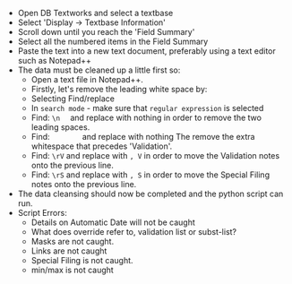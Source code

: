 * Open DB Textworks and select a textbase
* Select 'Display -> Textbase Information'
* Scroll down until you reach the 'Field Summary'
* Select all the numbered items in the Field Summary
* Paste the text into a new text document, preferably using a text editor such as Notepad++
* The data must be cleaned up a little first so:
  * Open a text file in Notepad++.
  * Firstly, let's remove the leading white space by:
   * Selecting Find/replace
   * In `search mode` - make sure that `regular expression` is selected
   * Find: `\n  ` and replace with nothing in order to remove the two leading spaces.
   * Find: `       ` and replace with nothing The remove the extra whitespace that precedes 'Validation'.
   * Find: `\rV` and replace with `, V` in order to move the Validation notes onto the previous line.
   * Find: `\rS` and replace with `, S` in order to move the Special Filing notes onto the previous line.
* The data cleansing should now be completed and the python script can run.
* Script Errors:
  * Details on Automatic Date will not be caught
  * What does override refer to, validation list or subst-list?
  * Masks are not caught.
  * Links are not caught
  * Special Filing is not caught.
  * min/max is not caught
